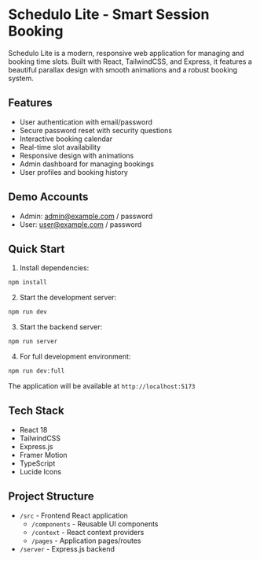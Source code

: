 # Schedulo Lite - Smart Session Booking

Schedulo Lite is a modern, responsive web application for managing and booking time slots. Built with React, TailwindCSS, and Express, it features a beautiful parallax design with smooth animations and a robust booking system.

## Features

- User authentication with email/password
- Secure password reset with security questions
- Interactive booking calendar
- Real-time slot availability
- Responsive design with animations
- Admin dashboard for managing bookings
- User profiles and booking history

## Demo Accounts

- Admin: admin@example.com / password
- User: user@example.com / password

## Quick Start

1. Install dependencies:
```bash
npm install
```

2. Start the development server:
```bash
npm run dev
```

3. Start the backend server:
```bash
npm run server
```

4. For full development environment:
```bash
npm run dev:full
```

The application will be available at `http://localhost:5173`

## Tech Stack

- React 18
- TailwindCSS
- Express.js
- Framer Motion
- TypeScript
- Lucide Icons

## Project Structure

- `/src` - Frontend React application
  - `/components` - Reusable UI components
  - `/context` - React context providers
  - `/pages` - Application pages/routes
- `/server` - Express.js backend